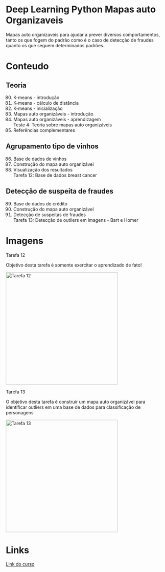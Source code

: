 # Deep Learning Python Mapas auto Organizaveis<br>
Mapas auto organizaveis para ajudar a prever diversos comportamentos, tanto os que fogem do padrão como é o caso de detecção de fraudes quanto os que seguem determinados padrões.

# Conteudo
## Teoria 

80. K-means - introdução<br>
81. K-means - cálculo de distância<br>
82. K-means - inicialização<br>
83. Mapas auto organizáveis - introdução<br>
84. Mapas auto organizáveis - aprendizagem<br>
Teste 4: Teoria sobre mapas auto organizáveis<br>
85. Referências complementares<br>

## Agrupamento tipo de vinhos

86. Base de dados de vinhos<br>
87. Construção do mapa auto organizável<br>
88. Visualização dos resultados<br>
Tarefa 12: Base de dados breast cancer<br>

## Detecção de suspeita de fraudes

89. Base de dados de crédito<br>
90. Construção do mapa auto organizável<br>
91. Detecção de suspeitas de fraudes<br>
Tarefa 13: Detecção de outliers em imagens - Bart e Homer<br>

# Imagens
<p align="left">
  <p>Tarefa 12</p>
  <p>Objetivo desta tarefa é somente exercitar o aprendizado de fato!</p>
  <img src="https://github.com/Eliezer090/Deep_Learning_Python_Mapas_auto_Organizaveis/blob/db9bac672a94f3386bc0a1779af36e78da02ca27/Imagens/Captura%20de%20Tela%202021-11-09%20%C3%A0s%2020.36.17.png" width="350" title="Tarefa 12">
  <p>Tarefa 13</p>
  <p>O objetivo desta tarefa é construir um mapa auto organizável para identificar outliers em uma base de dados para classificação de personagens</p>
  <img src="https://github.com/Eliezer090/Deep_Learning_Python_Mapas_auto_Organizaveis/blob/main/Imagens/Captura%20de%20Tela%202021-11-09%20%C3%A0s%2022.16.22.png?raw=true" width="350" title="Tarefa 13">
</p>

# Links

[Link do curso](https://www.udemy.com/course/deep-learning-com-python-az-curso-completo/)

